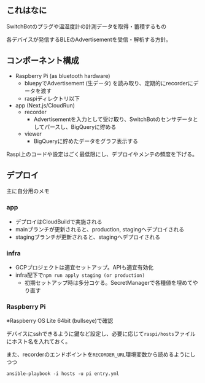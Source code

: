 ## これはなに
SwitchBotのプラグや温湿度計の計測データを取得・蓄積するもの

各デバイスが発信するBLEのAdvertisementを受信・解析する方針。

## コンポーネント構成
* Raspberry Pi (as bluetooth hardware)
  - bluepyでAdvertisement (生データ) を読み取り、定期的にrecorderにデータを渡す
  - raspiディレクトリ以下
* app (Next.js/CloudRun)
  - recorder
    - Advertisementを入力として受け取り、SwitchBotのセンサデータとしてパースし、BigQueryに貯める
  - viewer
    - BigQueryに貯めたデータをグラフ表示する

Raspi上のコードや設定はごく最低限にし、デプロイやメンテの頻度を下げる。

## デプロイ
主に自分用のメモ

### app
* デプロイはCloudBuildで実施される
* mainブランチが更新されると、production, stagingへデプロイされる
* stagingブランチが更新されると、stagingへデプロイされる

### infra
* GCPプロジェクトは適宜セットアップ。APIも適宜有効化
* infra配下で`npm run apply staging (or production)`
  - 初期セットアップ時は多分コケる。SecretManagerで各種値を埋めてやり直す

### Raspberry Pi
※Raspberry OS Lite 64bit (bullseye)で確認

デバイスにsshできるように鍵など設定し、必要に応じて`raspi/hosts`ファイルにホスト名を入れておく。

また、recorderのエンドポイントを`RECORDER_URL`環境変数から読めるようにしつつ
```
ansible-playbook -i hosts -u pi entry.yml
```
